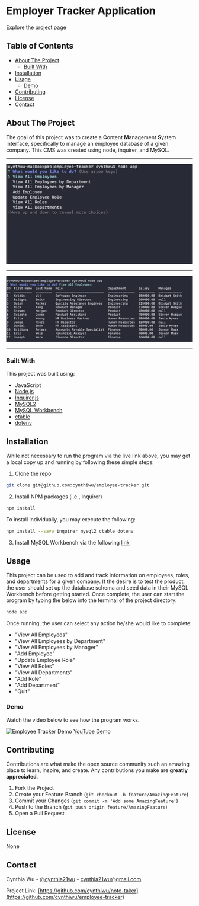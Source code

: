 # Employer Tracker Application

Explore the [project page](https://github.com/cynthiwu/employee-tracker)


## Table of Contents
- [About The Project](#about-the-project)
    - [Built With](#built-with)
- [Installation](#installation)
- [Usage](#usage)
  - [Demo](#demo)
- [Contributing](#contributing)
- [License](#license)
- [Contact](#contact)


## About The Project

The goal of this project was to create a **C**ontent **M**anagement **S**ystem interface, specifically to manage an employee database of a given company. This CMS was created using node, inquirer, and MySQL.

<hr>

![Main Snapshot](./assets/terminal.png)

<hr>

![Notes Snapshot](./assets/table.png)

<hr>

### Built With

This project was built using:

* JavaScript
* [Node.js](https://nodejs.org/api/fs.html)
* [Inquirer.js](https://www.npmjs.com/package/inquirer)
* [MySQL2](https://www.npmjs.com/package/mysql2)
* [MySQL Workbench](https://www.mysql.com/products/workbench/)
* [ctable](https://www.npmjs.com/package/ctable)
* [dotenv](https://www.npmjs.com/package/dotenv)

## Installation

While not necessary to run the program via the live link above, you may get a local copy up and running by following these simple steps:

1. Clone the repo
```sh
git clone git@github.com:cynthiwu/employee-tracker.git 
```

2. Install NPM packages (i.e., Inquirer)
```sh
npm install
```

To install individually, you may execute the following:
```sh
npm install --save inquirer mysql2 ctable dotenv
```

3. Install MySQL Workbench via the following [link](https://www.mysql.com/products/workbench/)

## Usage

This project can be used to add and track information on employees, roles, and departments for a given company. If the desire is to test the product, the user should set up the database schema and seed data in their MySQL Workbench before getting started. Once complete, the user can start the program by typing the below into the terminal of the project directory:

```sh
node app
```
Once running, the user can select any action he/she would like to complete:

- "View All Employees"
- "View All Employees by Department"
- "View All Employees by Manager"
- "Add Employee"
- "Update Employee Role"
- "View All Roles"
- "View All Departments"
- "Add Role"
- "Add Department"
- "Quit"


### Demo

Watch the video below to see how the program works.

![Employee Tracker Demo](./assets/demo.gif)
[YouTube Demo](https://www.youtube.com/watch?v=6aIA3Plgk48&feature=youtu.be)


## Contributing

Contributions are what make the open source community such an amazing place to  learn, inspire, and create. Any contributions you make are **greatly appreciated**.

1. Fork the Project
2. Create your Feature Branch (`git checkout -b feature/AmazingFeature`)
3. Commit your Changes (`git commit -m 'Add some AmazingFeature'`)
4. Push to the Branch (`git push origin feature/AmazingFeature`)
5. Open a Pull Request

## License

None

## Contact

Cynthia Wu - [@cynthia21wu](https://twitter.com/cynthia21wu) - cynthia21wu@gmail.com

Project Link: [https://github.com/cynthiwu/note-taker](https://github.com/cynthiwu/employee-tracker)
